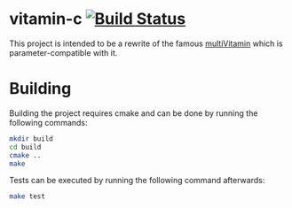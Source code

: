 # vitamin-c [![Build Status](https://travis-ci.com/0x002A/vitamin-c.svg?branch=develop)](https://travis-ci.com/0x002A/vitamin-c)
This project is intended to be a rewrite of the famous [multiVitamin](https://github.com/mk36fyvy/multivitamin) which is parameter-compatible with it.

# Building
Building the project requires cmake and can be done by running the following commands:
```bash
mkdir build
cd build
cmake ..
make
```
Tests can be executed by running the following command afterwards:
```bash
make test
```

